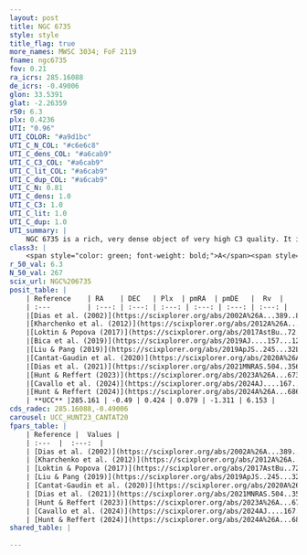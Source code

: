 ```yaml
---
layout: post
title: NGC 6735
style: style
title_flag: true
more_names: MWSC 3034; FoF 2119
fname: ngc6735
fov: 0.21
ra_icrs: 285.16088
de_icrs: -0.49006
glon: 33.5391
glat: -2.26359
r50: 6.3
plx: 0.4236
UTI: "0.96"
UTI_COLOR: "#a9d1bc"
UTI_C_N_COL: "#c6e6c8"
UTI_C_dens_COL: "#a6cab9"
UTI_C_C3_COL: "#a6cab9"
UTI_C_lit_COL: "#a6cab9"
UTI_C_dup_COL: "#a6cab9"
UTI_C_N: 0.81
UTI_C_dens: 1.0
UTI_C_C3: 1.0
UTI_C_lit: 1.0
UTI_C_dup: 1.0
UTI_summary: |
    NGC 6735 is a rich, very dense object of very high C3 quality. It is very well-studied in the literature.
class3: |
    <span style="color: green; font-weight: bold;">A</span><span style="color: green; font-weight: bold;">A</span>
r_50_val: 6.3
N_50_val: 267
scix_url: NGC%206735
posit_table: |
    | Reference    | RA    | DEC   | Plx  | pmRA  | pmDE   |  Rv  |
    | :---         | :---: | :---: | :---: | :---: | :---: | :---: |
    |[Dias et al. (2002)](https://scixplorer.org/abs/2002A%26A...389..871D) | 285.154 | -0.475 | -- | 1.0 | -1.71 | -- |
    |[Kharchenko et al. (2012)](https://scixplorer.org/abs/2012A%26A...543A.156K) | 285.135 | -0.47 | -- | 1.14 | -3.86 | -- |
    |[Loktin & Popova (2017)](https://scixplorer.org/abs/2017AstBu..72..257L) | 285.135 | -0.47 | -- | 1.973 | -4.915 | -- |
    |[Bica et al. (2019)](https://scixplorer.org/abs/2019AJ....157...12B) | 285.157 | -0.472 | -- | -- | -- | -- |
    |[Liu & Pang (2019)](https://scixplorer.org/abs/2019ApJS..245...32L) | 285.164 | -0.501 | 0.462 | 0.084 | -1.282 | -- |
    |[Cantat-Gaudin et al. (2020)](https://scixplorer.org/abs/2020A%26A...640A...1C) | 285.155 | -0.498 | 0.416 | 0.072 | -1.274 | -- |
    |[Dias et al. (2021)](https://scixplorer.org/abs/2021MNRAS.504..356D) | 285.156 | -0.513 | 0.42 | 0.063 | -1.27 | 14.982 |
    |[Hunt & Reffert (2023)](https://scixplorer.org/abs/2023A%26A...673A.114H) | 285.141 | -0.512 | 0.423 | 0.068 | -1.311 | 1.885 |
    |[Cavallo et al. (2024)](https://scixplorer.org/abs/2024AJ....167...12C) | 285.158 | -0.496 | 0.424 | -- | -- | -- |
    |[Hunt & Reffert (2024)](https://scixplorer.org/abs/2024A%26A...686A..42H) | 285.141 | -0.512 | 0.423 | 0.068 | -1.311 | 1.885 |
    | **UCC** |285.161 | -0.49 | 0.424 | 0.079 | -1.311 | 6.153 | 
cds_radec: 285.16088,-0.49006
carousel: UCC_HUNT23_CANTAT20
fpars_table: |
    | Reference |  Values |
    | :---  |  :---:  |
    | [Dias et al. (2002)](https://scixplorer.org/abs/2002A%26A...389..871D) | `E(B-V)=0.87, Dist=1466.0, Age=8.7` |
    | [Kharchenko et al. (2012)](https://scixplorer.org/abs/2012A%26A...543A.156K) | `e_bv=0.854, distance=2213, log_age=8.29` |
    | [Loktin & Popova (2017)](https://scixplorer.org/abs/2017AstBu..72..257L) | `E(B-V)=0.677, Dmod=12.095, logt=8.33` |
    | [Liu & Pang (2019)](https://scixplorer.org/abs/2019ApJS..245...32L) | `Age=0.676, Z=0.25` |
    | [Cantat-Gaudin et al. (2020)](https://scixplorer.org/abs/2020A%26A...640A...1C) | `AVNN=1.74, DMNN=11.88, AgeNN=8.39` |
    | [Dias et al. (2021)](https://scixplorer.org/abs/2021MNRAS.504..356D) | `Av=2.346, Dist=1983, logage=8.466, [Fe/H]=-0.067` |
    | [Hunt & Reffert (2023)](https://scixplorer.org/abs/2023A%26A...673A.114H) | `AV50=2.515, diffAV50=1.541, MOD50=11.726, logAge50=8.064` |
    | [Cavallo et al. (2024)](https://scixplorer.org/abs/2024AJ....167...12C) | `AV50=2.68, dMod50=11.82, logAge50=8.11, [Fe/H]50=0.23` |
    | [Hunt & Reffert (2024)](https://scixplorer.org/abs/2024A%26A...686A..42H) | `MassJ=3101.73` |
shared_table: |
    
---
```

